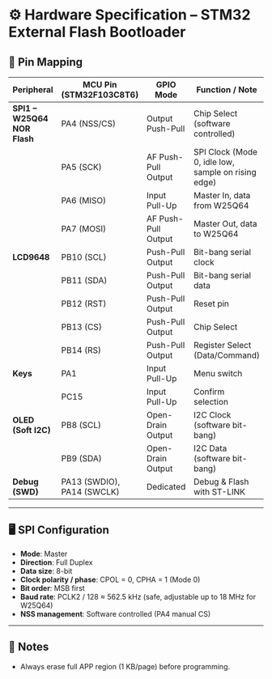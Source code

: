 # ⚙️ Hardware Specification – STM32 External Flash Bootloader

## 🔌 Pin Mapping
| Peripheral        | MCU Pin (STM32F103C8T6) | GPIO Mode            | Function / Note |
|-------------------|-------------------------|----------------------|-----------------|
| **SPI1 – W25Q64 NOR Flash** | PA4 (NSS/CS) | Output Push-Pull     | Chip Select (software controlled) |
|                   | PA5 (SCK)  | AF Push-Pull Output | SPI Clock (Mode 0, idle low, sample on rising edge) |
|                   | PA6 (MISO) | Input Pull-Up       | Master In, data from W25Q64 |
|                   | PA7 (MOSI) | AF Push-Pull Output | Master Out, data to W25Q64 |
| **LCD9648**       | PB10 (SCL) | Push-Pull Output     | Bit-bang serial clock |
|                   | PB11 (SDA) | Push-Pull Output     | Bit-bang serial data |
|                   | PB12 (RST) | Push-Pull Output     | Reset pin |
|                   | PB13 (CS)  | Push-Pull Output     | Chip Select |
|                   | PB14 (RS)  | Push-Pull Output     | Register Select (Data/Command) |
| **Keys**          | PA1        | Input Pull-Up        | Menu switch |
|                   | PC15       | Input Pull-Up        | Confirm selection |
| **OLED (Soft I2C)** | PB8 (SCL) | Open-Drain Output    | I2C Clock (software bit-bang) |
|                   | PB9 (SDA) | Open-Drain Output    | I2C Data (software bit-bang) |
| **Debug (SWD)**   | PA13 (SWDIO), PA14 (SWCLK) | Dedicated | Debug & Flash with ST-LINK |

---

## 🖥️ SPI Configuration
- **Mode**: Master  
- **Direction**: Full Duplex  
- **Data size**: 8-bit  
- **Clock polarity / phase**: CPOL = 0, CPHA = 1 (Mode 0)  
- **Bit order**: MSB first  
- **Baud rate**: PCLK2 / 128 ≈ 562.5 kHz (safe, adjustable up to 18 MHz for W25Q64)  
- **NSS management**: Software controlled (PA4 manual CS)  

---

## 🧾 Notes
- Always erase full APP region (1 KB/page) before programming.  
